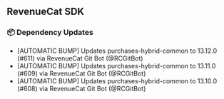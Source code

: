 ## RevenueCat SDK
### 📦 Dependency Updates
* [AUTOMATIC BUMP] Updates purchases-hybrid-common to 13.12.0 (#611) via RevenueCat Git Bot (@RCGitBot)
* [AUTOMATIC BUMP] Updates purchases-hybrid-common to 13.11.0 (#609) via RevenueCat Git Bot (@RCGitBot)
* [AUTOMATIC BUMP] Updates purchases-hybrid-common to 13.10.0 (#608) via RevenueCat Git Bot (@RCGitBot)

